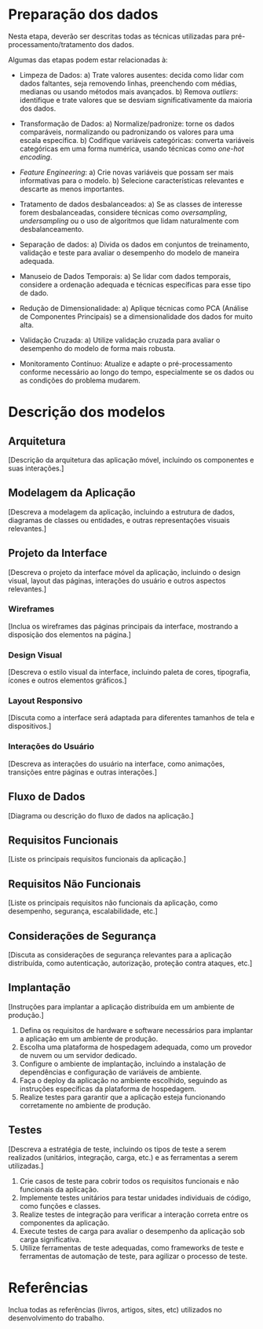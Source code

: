 # Preparação dos dados

Nesta etapa, deverão ser descritas todas as técnicas utilizadas para pré-processamento/tratamento dos dados.

Algumas das etapas podem estar relacionadas à:

* Limpeza de Dados: 
  a) Trate valores ausentes: decida como lidar com dados faltantes, seja removendo linhas, preenchendo com médias, medianas ou usando métodos mais avançados.
  b) Remova _outliers_: identifique e trate valores que se desviam significativamente da maioria dos dados.

* Transformação de Dados:
  a) Normalize/padronize: torne os dados comparáveis, normalizando ou padronizando os valores para uma escala específica.
  b) Codifique variáveis categóricas: converta variáveis categóricas em uma forma numérica, usando técnicas como _one-hot encoding_.

* _Feature Engineering_:
  a) Crie novas variáveis que possam ser mais informativas para o modelo.
  b) Selecione características relevantes e descarte as menos importantes.

* Tratamento de dados desbalanceados:
  a) Se as classes de interesse forem desbalanceadas, considere técnicas como _oversampling_, _undersampling_ ou o uso de algoritmos que lidam naturalmente com desbalanceamento.

* Separação de dados:
  a) Divida os dados em conjuntos de treinamento, validação e teste para avaliar o desempenho do modelo de maneira adequada.
  
* Manuseio de Dados Temporais:
  a) Se lidar com dados temporais, considere a ordenação adequada e técnicas específicas para esse tipo de dado.
  
* Redução de Dimensionalidade:
  a) Aplique técnicas como PCA (Análise de Componentes Principais) se a dimensionalidade dos dados for muito alta.

* Validação Cruzada:
  a) Utilize validação cruzada para avaliar o desempenho do modelo de forma mais robusta.

* Monitoramento Contínuo:
  Atualize e adapte o pré-processamento conforme necessário ao longo do tempo, especialmente se os dados ou as condições do problema mudarem.

# Descrição dos modelos

## Arquitetura

[Descrição da arquitetura das aplicação móvel, incluindo os componentes e suas interações.]

## Modelagem da Aplicação
[Descreva a modelagem da aplicação, incluindo a estrutura de dados, diagramas de classes ou entidades, e outras representações visuais relevantes.]

## Projeto da Interface
[Descreva o projeto da interface móvel da aplicação, incluindo o design visual, layout das páginas, interações do usuário e outros aspectos relevantes.]

### Wireframes
[Inclua os wireframes das páginas principais da interface, mostrando a disposição dos elementos na página.]

### Design Visual
[Descreva o estilo visual da interface, incluindo paleta de cores, tipografia, ícones e outros elementos gráficos.]

### Layout Responsivo
[Discuta como a interface será adaptada para diferentes tamanhos de tela e dispositivos.]

### Interações do Usuário
[Descreva as interações do usuário na interface, como animações, transições entre páginas e outras interações.]

## Fluxo de Dados

[Diagrama ou descrição do fluxo de dados na aplicação.]

## Requisitos Funcionais

[Liste os principais requisitos funcionais da aplicação.]

## Requisitos Não Funcionais

[Liste os principais requisitos não funcionais da aplicação, como desempenho, segurança, escalabilidade, etc.]


## Considerações de Segurança

[Discuta as considerações de segurança relevantes para a aplicação distribuída, como autenticação, autorização, proteção contra ataques, etc.]

## Implantação

[Instruções para implantar a aplicação distribuída em um ambiente de produção.]

1. Defina os requisitos de hardware e software necessários para implantar a aplicação em um ambiente de produção.
2. Escolha uma plataforma de hospedagem adequada, como um provedor de nuvem ou um servidor dedicado.
3. Configure o ambiente de implantação, incluindo a instalação de dependências e configuração de variáveis de ambiente.
4. Faça o deploy da aplicação no ambiente escolhido, seguindo as instruções específicas da plataforma de hospedagem.
5. Realize testes para garantir que a aplicação esteja funcionando corretamente no ambiente de produção.

## Testes

[Descreva a estratégia de teste, incluindo os tipos de teste a serem realizados (unitários, integração, carga, etc.) e as ferramentas a serem utilizadas.]

1. Crie casos de teste para cobrir todos os requisitos funcionais e não funcionais da aplicação.
2. Implemente testes unitários para testar unidades individuais de código, como funções e classes.
3. Realize testes de integração para verificar a interação correta entre os componentes da aplicação.
4. Execute testes de carga para avaliar o desempenho da aplicação sob carga significativa.
5. Utilize ferramentas de teste adequadas, como frameworks de teste e ferramentas de automação de teste, para agilizar o processo de teste.

# Referências

Inclua todas as referências (livros, artigos, sites, etc) utilizados no desenvolvimento do trabalho.
